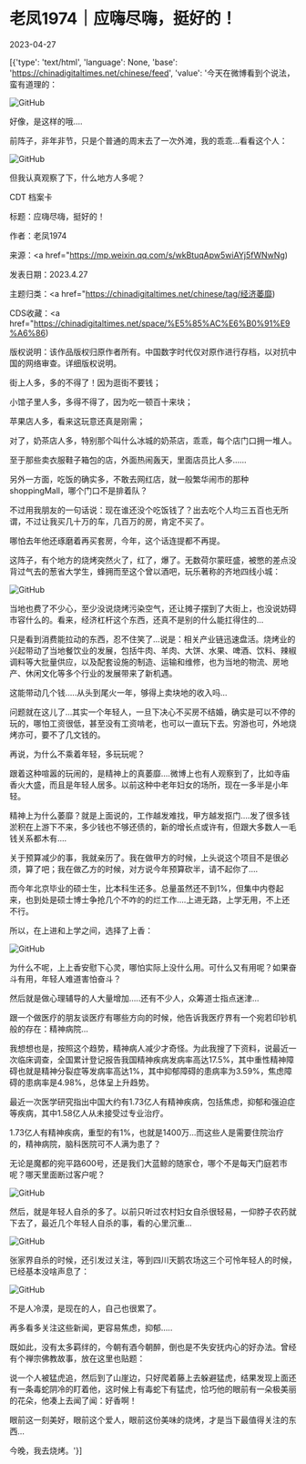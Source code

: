 # 老凤1974｜应嗨尽嗨，挺好的！

2023-04-27

[{'type': 'text/html', 'language': None, 'base': 'https://chinadigitaltimes.net/chinese/feed', 'value': '今天在微博看到个说法，蛮有道理的：

![GitHub](https://chinadigitaltimes.net/chinese/files/2023/04/post-695358-644a60d7d57d8.png)

好像，是这样的哦&#8230;.

前阵子，非年非节，只是个普通的周末去了一次外滩，我的乖乖&#8230;看看这个人：

![GitHub](https://chinadigitaltimes.net/chinese/files/2023/04/post-695358-644a60d8035a3.png)

但我认真观察了下，什么地方人多呢？



CDT 档案卡

标题：应嗨尽嗨，挺好的！

作者：老凤1974

来源：<a href="https://mp.weixin.qq.com/s/wkBtuqApw5wiAYj5fWNwNg)

发表日期：2023.4.27

主题归类：<a href="https://chinadigitaltimes.net/chinese/tag/经济萎靡)

CDS收藏：<a href="https://chinadigitaltimes.net/space/%E5%85%AC%E6%B0%91%E9%A6%86)

版权说明：该作品版权归原作者所有。中国数字时代仅对原作进行存档，以对抗中国的网络审查。详细版权说明。





街上人多，多的不得了！因为逛街不要钱；

小馆子里人多，多得不得了，因为吃一顿百十来块；

苹果店人多，看来这玩意还真是刚需；

对了，奶茶店人多，特别那个叫什么冰城的奶茶店，乖乖，每个店门口拥一堆人。

至于那些卖衣服鞋子箱包的店，外面热闹轰天，里面店员比人多&#8230;&#8230;

另外一方面，吃饭的确实多，不敢去网红店，就一般繁华闹市的那种shoppingMall，哪个门口不是排着队？

不过用我朋友的一句话说：现在谁还没个吃饭钱了？出去吃个人均三五百也无所谓，不过让我买几十万的车，几百万的房，肯定不买了。

哪怕去年他还琢磨着再买套房，今年，这个话连提都不再提。

这阵子，有个地方的烧烤突然火了，红了，爆了。无数荷尔蒙旺盛，被憋的差点没背过气去的葱省大学生，蜂拥而至这个曾以酒吧，玩乐著称的齐地四线小城：

![GitHub](https://chinadigitaltimes.net/chinese/files/2023/04/post-695358-644a60d80ddbd.)

当地也费了不少心，至少没说烧烤污染空气，还让摊子摆到了大街上，也没说妨碍市容什么的。看来，经济杠杆这个东西，还真不是别的什么能扛得住的&#8230;

只是看到消费能拉动的东西，忍不住笑了&#8230;说是：相关产业链迅速盘活。烧烤业的兴起带动了当地餐饮业的发展，包括牛肉、羊肉、大饼、水果、啤酒、饮料、辣椒调料等大批量供应，以及配套设施的制造、运输和维修，也为当地的物流、房地产、休闲文化等多个行业的发展带来了新机遇。

这能带动几个钱&#8230;..从头到尾火一年，够得上卖块地的收入吗&#8230;

问题就在这儿了&#8230;其实一个年轻人，一旦下决心不买房不结婚，确实是可以不停的玩的，哪怕工资很低，甚至没有工资啃老，也可以一直玩下去。穷游也可，外地烧烤亦可，要不了几文钱的。

再说，为什么不乘着年轻，多玩玩呢？

跟着这种喧嚣的玩闹的，是精神上的真萎靡&#8230;.微博上也有人观察到了，比如寺庙香火大盛，而且是年轻人居多。以前这种中老年妇女的场所，现在一多半是小年轻。

精神上为什么萎靡？就是上面说的，工作越发难找，甲方越发抠门&#8230;.发了很多钱淤积在上游下不来，多少钱也不够还债的，新的增长点或许有，但跟大多数人一毛钱关系都木有&#8230;.

关于预算减少的事，我就亲历了。我在做甲方的时候，上头说这个项目不是很必须，算了吧；我在做乙方的时候，对方说今年预算砍半，请不起你了&#8230;.

而今年北京毕业的硕士生，比本科生还多。总量虽然还不到1%，但集中内卷起来，也到处是硕士博士争抢几个不咋的的烂工作&#8230;.上进无路，上学无用，不上还不行。

所以，在上进和上学之间，选择了上香：

![GitHub](https://chinadigitaltimes.net/chinese/files/2023/04/post-695358-644a60d82910c.png)

为什么不呢，上上香安慰下心灵，哪怕实际上没什么用。可什么又有用呢？如果奋斗有用，年轻人难道害怕奋斗？

然后就是做心理辅导的人大量增加&#8230;..还有不少人，众筹道士指点迷津&#8230;

跟一个做医疗的朋友谈医疗有哪些方向的时候，他告诉我医疗界有一个宛若印钞机般的存在：精神病院&#8230;

我想想也是，按照这个趋势，精神病人减少才奇怪。为此我搜了下资料，说最近一次临床调查，全国累计登记报告我国精神疾病发病率高达17.5%，其中重性精神障碍也就是精神分裂症等发病率高达1%，其中抑郁障碍的患病率为3.59%，焦虑障碍的患病率是4.98%，总体呈上升趋势。

最近一次医学研究指出中国大约有1.73亿人有精神疾病，包括焦虑，抑郁和强迫症等疾病，其中1.58亿人从未接受过专业治疗。

1.73亿人有精神疾病，重型的有1%，也就是1400万&#8230;而这些人是需要住院治疗的，精神病院，脑科医院可不人满为患了？

无论是魔都的宛平路600号，还是我们大蓝鲸的随家仓，哪个不是每天门庭若市呢？哪天里面断过客户呢？

![GitHub](https://chinadigitaltimes.net/chinese/files/2023/04/post-695358-644a60d832c74.)

然后，就是年轻人自杀的多了。以前只听过农村妇女自杀很轻易，一仰脖子农药就下去了，最近几个年轻人自杀的事，看的心里沉重&#8230;

![GitHub](https://chinadigitaltimes.net/chinese/files/2023/04/post-695358-644a60d840faf.)

张家界自杀的时候，还引发过关注，等到四川天鹅农场这三个可怜年轻人的时候，已经基本没啥声息了：

![GitHub](https://chinadigitaltimes.net/chinese/files/2023/04/post-695358-644a60d84bf70.)

不是人冷漠，是现在的人，自己也很累了。

再多看多关注这些新闻，更容易焦虑，抑郁&#8230;..

既如此，没有太多羁绊的，今朝有酒今朝醉，倒也是不失安抚内心的好办法。曾经有个禅宗佛教故事，放在这里也贴题：

说一个人被猛虎追，然后到了山崖边，只好爬着藤上去躲避猛虎，结果发现上面还有一条毒蛇阴冷的盯着他，这时候上有毒蛇下有猛虎，恰巧他的眼前有一朵极美丽的花朵，他凑上去闻了闻：好香啊！

眼前这一刻美好，眼前这个爱人，眼前这份美味的烧烤，才是当下最值得关注的东西&#8230;

今晚，我去烧烤。'}]